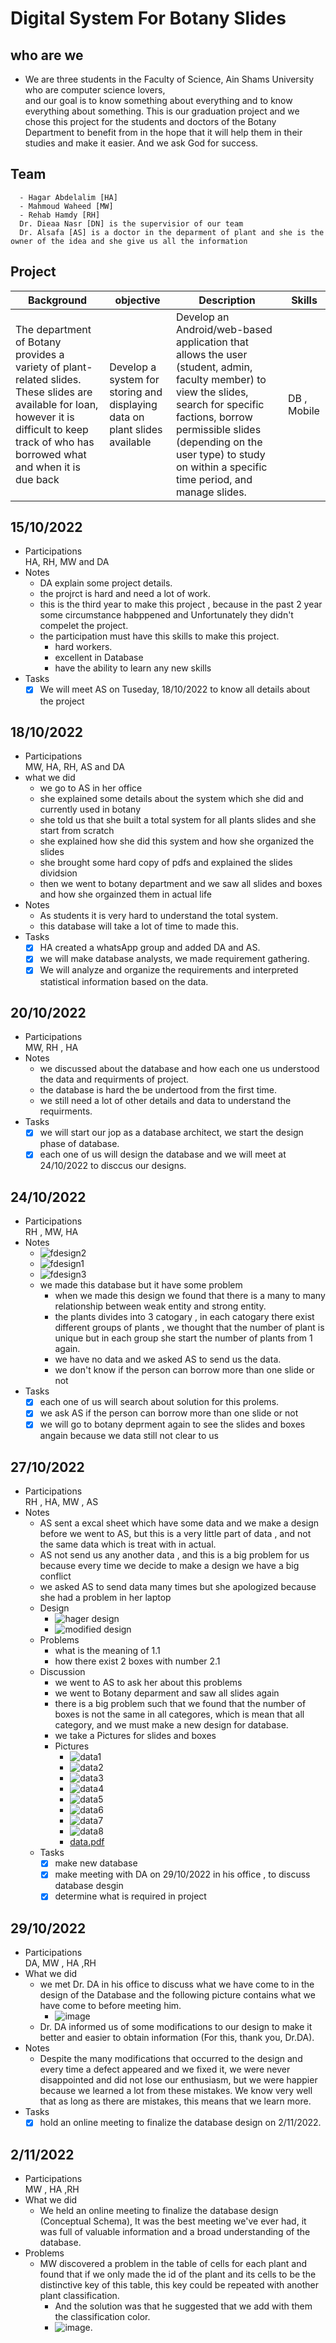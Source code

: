 # Digital System For Botany Slides
## who are we
  - We are three students in the Faculty of Science, Ain Shams University who are computer science lovers, <br/> 
    and our goal is to know something about everything and to know everything about something. This is our graduation project and we chose this project for the             students and doctors of the Botany Department to benefit from in the hope that it will help them in their studies and make it easier. And we ask God for success.
## Team
```
  - Hagar Abdelalim [HA]
  - Mahmoud Waheed [MW]
  - Rehab Hamdy [RH]
  Dr. Dieaa Nasr [DN] is the supervisior of our team
  Dr. Alsafa [AS] is a doctor in the deparment of plant and she is the owner of the idea and she give us all the information
  ```
## Project
| Background | objective | Description | Skills |  
| ------------- | ------------- | ------------- |  ------------- |
|The department of Botany provides a variety of plant-related slides. These slides are available for loan, however it is difficult to keep track of who has borrowed what and when it is due back|Develop a system for storing and displaying data on plant slides available|Develop an Android/web-based application that allows the user (student, admin, faculty member) to view the slides, search for specific factions, borrow permissible slides (depending on the user type) to study on within a specific time period, and manage slides.|DB , Mobile|
## 15/10/2022  
  - Participations<br/>
     HA, RH, MW and DA
  - Notes
    - DA explain some project details.<br/>
    - the projrct is hard and need a lot of work.<br/> 
    - this is the third year to make this project , because in the past 2 year some circumstance habppened and Unfortunately they didn't compelet the project.<br/>
    - the participation must have this skills to make this project.<br/>
        - hard workers.<br/>
        - excellent in Database
        - have the ability to learn any new skills
  - Tasks
    - [x] We will meet AS on Tuseday, 18/10/2022 to know all details about the project
## 18/10/2022
  - Participations<br/>
       MW, HA, RH, AS and DA
  - what we did
      - we go to AS in her office <br/>
      - she explained some details about the system which she did and currently used in botany<br/>
      - she told us that she built a total system for all plants slides and she start from scratch<br/>
      - she explained how she did this system and how she organized the slides <br/>
      - she brought some hard copy of pdfs and explained the slides dividsion<br/>
      - then we went to botany department and we saw all slides and boxes and how she orgainzed them in actual life  <br/> 
  - Notes
      - As students it is very hard to understand the total system.<br/>
      - this database will take a lot of time to made this.<br/>
  - Tasks
      - [x] HA created a whatsApp group and added DA and AS. <br/>
      - [x] we will make database analysts, we made requirement gathering. 
      - [x] We will analyze and organize the requirements and interpreted statistical information based on the data.
## 20/10/2022
  - Participations<br/>
       MW, RH , HA
  - Notes
      - we discussed about the database and how each one us understood the data and requirments of project.
      - the database is hard the be undertood from the first time.
      - we still need a lot of other details and data to understand the requirments.<br/>
  - Tasks
      - [x] we will start our jop as a database architect, we start the design phase of database. 
      - [x] each one of us will design the database and we will meet at 24/10/2022 to disccus our designs.
## 24/10/2022
  - Participations<br/>
       RH , MW, HA
  - Notes
      - ![fdesign2](https://user-images.githubusercontent.com/80859649/199831893-ae40d81c-c088-41d8-b8a9-06b80e2e75cf.jpg)
      - ![fdesign1](https://user-images.githubusercontent.com/80859649/199831914-d7915b36-67d4-4c41-b0c9-eebbe1240291.jpg)
      - ![fdesign3](https://user-images.githubusercontent.com/80859649/199832079-b06447fd-0399-418c-ab01-094bf13b6aac.jpg)
      - we made this database but it have some problem
          - when we made this design we found that there is a many to many relationship between weak entity and strong entity.
          - the plants divides into 3 catogary , in each catogary there exist different groups of plants , we thought that the number of plant is unique but in each group she start the number of plants from 1 again.
          - we have no data and we asked AS to send us the data.
          - we don't know if the person can borrow more than one slide or not
  - Tasks
      - [x] each one of us will search about solution for this prolems.<br/>
      - [x] we ask AS if the person can borrow more than one slide or not
      - [x] we will go to botany deprment again to see the slides and boxes angain because we data still not clear to us 
## 27/10/2022
  - Participations<br/>
      RH , HA, MW , AS
  - Notes
      - AS sent a excal sheet which have some data and we make a design before we went to AS, but this is a very little part of data , and not the same data which is treat with in actual.<br/>
      - AS not send us any another data , and this is a big problem for us because every time we decide to make a design we have a big conflict
      - we asked AS to send data many times but she apologized because she had a problem in her laptop 
      - Design
          - ![hager design](https://user-images.githubusercontent.com/80859649/199843193-2f5b18aa-0544-42c4-9492-7e4cb828003f.jpg)
          - ![modified design](https://user-images.githubusercontent.com/80859649/199845613-30b670dc-af46-4494-9919-7f6608e1ef0c.jpg)
      - Problems
          - what is the meaning of 1.1
          - how there exist 2 boxes with number 2.1
      - Discussion
          - we went to AS to ask her about this problems
          - we went to Botany deparment and saw all slides again
          - there is a big problem such that we found that the number of boxes is not the same in all categores, which is mean that all category, and we must make a new design for database.
          - we take a Pictures for slides and boxes
          - Pictures
              - ![data1](https://user-images.githubusercontent.com/80859649/199845366-6cd15cb7-0b0f-4ff8-a152-9566f518673b.jpg)
              - ![data2](https://user-images.githubusercontent.com/80859649/199845394-4bba8686-9e0f-4bd1-a008-dc18b96194f2.jpg)
              - ![data3](https://user-images.githubusercontent.com/80859649/199845434-70b3a5ee-d0de-46d9-8f80-0e23cd59bcf4.jpg)
              - ![data4](https://user-images.githubusercontent.com/80859649/199845453-91d4f85b-add0-4b7b-b551-c72c091636d9.jpg)
              - ![data5](https://user-images.githubusercontent.com/80859649/199845480-8250aa02-de84-484c-985c-9e07d03e104f.jpg)
              - ![data6](https://user-images.githubusercontent.com/80859649/199845503-deeda882-97ac-4ff2-aaf6-faccde1ed2f3.jpg)
              - ![data7](https://user-images.githubusercontent.com/80859649/199845524-ba0c1a04-d6b1-43bf-88c5-ce090ec580fb.jpg)
              - ![data8](https://user-images.githubusercontent.com/80859649/199845546-628a9fc0-3965-472c-ba35-40a5a90101da.jpg)
              - [data.pdf](https://github.com/hagar-abdelaliem/graduation_project/files/9933441/data.pdf)
      - Tasks
          - [x] make new database 
          - [x] make meeting with DA on 29/10/2022 in his office , to discuss database desgin 
          - [x] determine what is required in project
## 29/10/2022
  - Participations <br/>
      DA, MW , HA ,RH
  - What we did
      - we met Dr. DA in his office to discuss what we have come to in the design of the Database and the following picture contains what we have come to before               meeting him. 
          - ![image](https://user-images.githubusercontent.com/75702509/199970581-8f74c8a6-e9a5-4233-9db6-cba9c32392af.png)
      - Dr. DA informed us of some modifications to our design to make it better and easier to obtain information (For this, thank you, Dr.DA).
  - Notes
      - Despite the many modifications that occurred to the design and every time a defect appeared and we fixed it, we were never disappointed and did not lose our           enthusiasm, but we were happier because we learned a lot from these mistakes. We know very well that as long as there are mistakes, this means that we learn           more.
  - Tasks
      - [x] hold an online meeting to finalize the database design on 2/11/2022.
## 2/11/2022
  - Participations <br/>
      MW , HA ,RH
  - What we did
      - We held an online meeting to finalize the database design (Conceptual Schema), It was the best meeting we've ever had, it was full of valuable information and         a broad understanding of the database.
  - Problems
      - MW discovered a problem in the table of cells for each plant and found that if we only made the id of the plant and its cells to be the distinctive key                 of this table, this key could be repeated with another plant classification.
          - And the solution was that he suggested that we add with them the classification color.
          - ![image](https://user-images.githubusercontent.com/75702509/199990274-6dbb3388-5955-4728-9cc1-4273d022fdf8.png).

